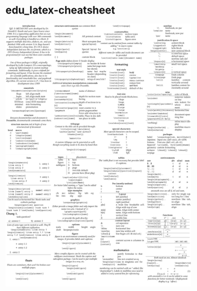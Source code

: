 # edu_latex-cheatsheet

![latex cheatsheet page 1](https://github.com/tesselay/edu_latex-cheatsheet/blob/main/edu_latex-cheatsheet_Page_1.jpg?raw=true)
![latex cheatsheet page 2](https://github.com/tesselay/edu_latex-cheatsheet/blob/main/edu_latex-cheatsheet_Page_2.jpg?raw=true)

